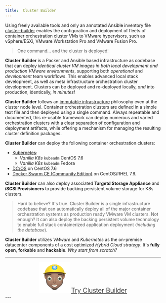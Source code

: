 ```yaml
---
title:  Cluster Builder
---
```


Using freely available tools and only an annotated Ansible inventory file [cluster-builder](https://github.com/ids/cluster-builder) enables the configuration and deployment of fleets of container orchestration cluster VMs to VMware hypervisors, such as vSphere/ESXi, VMware Workstation Pro and VMware Fusion Pro.

> One command... and the cluster is deployed!

<script id="asciicast-AsUInfjr7c1hWgI5SmodVtd59" src="https://asciinema.org/a/AsUInfjr7c1hWgI5SmodVtd59.js" async data-autoplay="true" data-rows="41" data-theme="solarized-dark" data-size="small" data-speed="15"></script>

<script
  src="https://code.jquery.com/jquery-3.3.1.min.js"
  integrity="sha256-FgpCb/KJQlLNfOu91ta32o/NMZxltwRo8QtmkMRdAu8="
  crossorigin="anonymous"></script>

__Cluster Builder__ is a Packer and Ansible based infrastructure as codebase that can deploy _identical cluster VM images in both local development and production VMware environments_, supporting both _operational_ and _development_ team workflows.  This enables advanced local stack development, as well as meta infrastructure orchestration cluster development.  Clusters can be deployed and re-deployed locally, _and_ into production, identically, _in minutes!_

__Cluster Builder__ follows an [immutable infrastructure](https://www.digitalocean.com/community/tutorials/what-is-immutable-infrastructure) philosophy even at the cluster node level.  Container orchestration clusters are defined in a simple text file and then deployed using a single command.  Always repeatable and documented, this re-usable framework can deploy numerous and varied orchestration clusters with a clear separation of configuration and deployment artifacts, while offering a mechanism for managing the resulting cluster definition packages.

__Cluster Builder__ can deploy the following container orchestration clusters:

* [Kubernetes](https://kubernetes.io/):
  * _Vanilla K8s_ `kubeadm` CentOS 7.6
  * _Vanilla K8s_ `kubeadm` Fedora  
* [DC/OS](https://dcos.io/) on CentOS 7.6
* [Docker Swarm CE (Community Edition)](https://docs.docker.com/engine/swarm/) on CentOS/RHEL 7.6.

__Cluster Builder__ can also deploy associated __Targetd Storage Appliance__ and __iSCSI Provisioners__ to provide backing persistent volume storage for K8s clusters.

> Hard to believe?  It's true.  Cluster Builder is a single infrastructure codebase that can automatically deploy all of the major container orchestration systems as production ready VMware VM clusters.  Not enough? It can also deploy the backing persistent volume technology to enable full stack containerized application deployment (_including the database_).  

__Cluster Builder__ utilizes _VMware_ and _Kubernetes_ as the on-premise datacenter components of a cost optimized _Hybrid Cloud strategy_. It's __fully open__, __forkable__ and __hackable__.  _Why start from scratch?_

---
<div class="center">
<img style="width: 100px" src="/assets/images/cbLogo2-100.png" >
<a id="try-cb-link" href="https://github.com/ids/cluster-builder">Try Cluster Builder</a>
</div>
---
<script>

window.onload = function() {

  function swapClusterType() {
    var cluster = $("#title-cluster-type").text();
    switch(cluster) {
      case "Kubernetes":
        cluster = "Docker Swarm";
        break;
      case "Docker Swarm":
        cluster = "DC/OS";
        break;
      default:
        cluster = "Kubernetes";
    }
    $("#title-cluster-type").fadeOut(function(){
      $("#title-cluster-type").html(cluster);
      $("#title-cluster-type").fadeIn();
    });
  }

  function swapEnv() {
    var cluster = $("#title-vmware-env").text();
    switch(cluster) {
      case "VMware ESXi":
        cluster = "VMware Fusion";
        break;
      case "VMware Fusion":
        cluster = "VMware Workstation Windows";
        break;
      case "VMware Workstation Windows":
        cluster = "VMware Workstation Linux";
        break;
      default:
        cluster = "VMware ESXi";
    }
    $("#title-vmware-env").fadeOut(function(){
      $("#title-vmware-env").html(cluster);
      $("#title-vmware-env").fadeIn();
    });
  }

  //setInterval(swapClusterType,5000);
  //setInterval(swapEnv,3500);

  //swapClusterType();
  //swapEnv();

}

</script>

<style>

#header_wrap {
  background: linear-gradient(to top, #004a5d, #002B36);
}

#footer_wrap {
  background: linear-gradient(to top, #004a5d, #002B36);
}

#title-flash {
  font-weight: 200;
  font-size: 1.5em;
}

#project_title,
#project_tagline {
  margin-left: 10px;
}

#title-cluster-type,
#title-vmware-env {
  font-weight: bolder;
  color: #333;
}

#try-cb-link {
  font-weight: 300;
  font-size: 1.5em;
}

.center {
  text-align: center;
}

.marketing-hype {
  color: #787977;
  font-weight: 400;
  font-size: 1.1em;
}

#main_content p {
  font-size: 1.1em;
  font-weight: 300;
  margin-top: 30px;
  margin-bottom: 30px;
}

.asciicast {
  max-height: 511px;
}
</style>